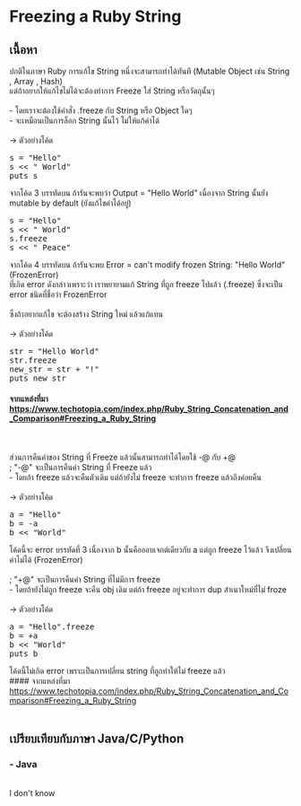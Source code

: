 # Freezing a Ruby String

## เนื้อหา
ปกติในภาษา Ruby การแก้ไข String หนึ่งจะสามารถทำได้ทันที (Mutable Object เช่น String , Array , Hash)
<br> แต่ถ้าอยากให้แก้ไขไม่ได้จะต้องทำการ Freeze ใส่ String หรือวัตถุนั้นๆ
<br><br> - โดยเราจะต้องใช้คำสั่ง .freeze กับ String หรือ Object ใดๆ 
<br> - จะเหมือนเป็นการล็อก String นั้นไว้ ไม่ให้แก้ค่าได้
<br><br> -> ตัวอย่างโค้ด
<pre>s = "Hello"
s << " World"
puts s </pre>
จากโค้ด 3 บรรทัดบน ถ้ารันจะพบว่า Output = "Hello World" เนื่องจาก String นั้นยัง mutable by default (ยังแก้ไขค่าได้อยู่)
<pre>s = "Hello"
s << " World"
s.freeze
s << " Peace" </pre>
จากโค้ด 4 บรรทัดบน ถ้ารันจะพบ Error = can't modify frozen String: "Hello World" (FrozenError)
<br>ที่เกิด error ดังกล่าวเพราะว่า เราพยายามแก้ String ที่ถูก freeze ไปแล้ว (.freeze) ซึ่งจะเป็น error ชนิดที่ชื่อว่า FrozenError
<br><br>ซึ่งถ้าอยากแก้ไข จะต้องสร้าง String ใหม่ แล้วแก้แทน
<br><br> -> ตัวอย่างโค้ด
<pre>str = "Hello World"
str.freeze
new_str = str + "!"
puts new_str </pre>
#### จากแหล่งที่มา https://www.techotopia.com/index.php/Ruby_String_Concatenation_and_Comparison#Freezing_a_Ruby_String

<br><br> ส่วนการคืนค่าของ String ที่ Freeze แล้วนั้นสามารถทำได้โดยใช้ -@ กับ +@
<br> ; "-@" จะเป็นการคืนค่า String ที่ Freeze แล้ว
<br> - โดยถ้า freeze แล้วจะคืนตัวเดิม แต่ถ้ายังไม่ freeze จะทำการ freeze แล้วถึงค่อยคืน
<br><br> -> ตัวอย่างโค้ด
<pre>a = "Hello"
b = -a
b << "World" </pre>
โค้ดนี้จะ error บรรทัดที่ 3 เนื่องจาก b นั้นคือออบเจกต์เดียวกับ a แต่ถูก freeze ไว้แล้ว จึงเปลี่ยนค่าไม่ได้ (FrozenError)
<br><br> ; "+@" จะเป็นการคืนค่า String ที่ไม่มีการ freeze
<br> - โดยถ้ายังไม่ถูก freeze จะคืน obj เดิม แต่ถ้า freeze อยู่จะทำการ dup สำเนาใหม่ที่ไม่ froze
<br><br> -> ตัวอย่างโค้ด
<pre>a = "Hello".freeze
b = +a
b << "World"
puts b </pre>
โค้ดนี้ไม่เกิด error เพราะเป็นการเปลี่ยน string ที่ถูกทำให้ไม่ freeze แล้ว
<br>#### จากแหล่งที่มา https://www.techotopia.com/index.php/Ruby_String_Concatenation_and_Comparison#Freezing_a_Ruby_String
<br><br>

## เปรียบเทียบกับภาษา Java/C/Python
### - Java
<br>I don't know
<br>

